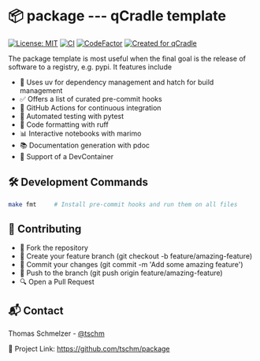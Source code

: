 # 📦 package --- qCradle template

[![License: MIT](https://img.shields.io/badge/License-MIT-yellow.svg)](LICENSE)
[![CI](https://github.com/tschm/package/actions/workflows/act.yml/badge.svg)](https://github.com/tschm/package/actions/workflows/act.yml)
[![CodeFactor](https://www.codefactor.io/repository/github/tschm/package/badge)](https://www.codefactor.io/repository/github/tschm/package)
[![Created for qCradle](https://img.shields.io/badge/Created%20for-qCradle-blue?style=flat-square)](https://github.com/cvxgrp/cradle)

The package template is most useful when the final
goal is the release of software to a registry, e.g. pypi.
It features include

* 🚀 Uses uv for dependency management and hatch for build management
* ✅ Offers a list of curated pre-commit hooks
* 🔄 GitHub Actions for continuous integration
* 🧪 Automated testing with pytest
* 🧹 Code formatting with ruff
* 📊 Interactive notebooks with marimo
* 📚 Documentation generation with pdoc
* 🐳 Support of a DevContainer

## 🛠️ Development Commands

```bash
make fmt     # Install pre-commit hooks and run them on all files
```

## 👥 Contributing

* 🍴 Fork the repository
* 🌿 Create your feature branch (git checkout -b feature/amazing-feature)
* 💾 Commit your changes (git commit -m 'Add some amazing feature')
* 🚢 Push to the branch (git push origin feature/amazing-feature)
* 🔍 Open a Pull Request

## 📬 Contact

Thomas Schmelzer - [@tschm](https://github.com/tschm)

🔗 Project Link: <https://github.com/tschm/package>
